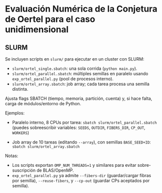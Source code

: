 # Evaluación Numérica de la Conjetura de Oertel para el caso unidimensional

## SLURM

Se incluyen scripts en `slurm/` para ejecutar en un cluster con SLURM:

- `slurm/ortel_single.sbatch`: una sola corrida (`python main.py`).
- `slurm/ortel_parallel.sbatch`: múltiples semillas en paralelo usando `exp_ortel_parallel.py` (pool de procesos interno).
- `slurm/ortel_array.sbatch`: job array; cada tarea procesa una semilla distinta.

Ajusta flags SBATCH (tiempo, memoria, partición, cuenta) y, si hace falta, carga de módulos/entorno de Python.

Ejemplos:

- Paralelo interno, 8 CPUs por tarea:
  `sbatch slurm/ortel_parallel.sbatch`
  (puedes sobreescribir variables: `SEEDS`, `OUTDIR`, `FIBERS_DIR`, `CP_OUT`, `WORKERS`)

- Job array de 10 tareas (editando `--array`), con semillas `BASE_SEED+ID`:
  `sbatch slurm/ortel_array.sbatch`

Notas:
- Los scripts exportan `OMP_NUM_THREADS=1` y similares para evitar sobre-suscripción de BLAS/OpenMP.
- `exp_ortel_parallel.py` ya admite `--fibers-dir` (guardar/cargar fibras por semilla), `--reuse-fibers`, y `--cp-out` (guardar CPs aceptados por semilla).
